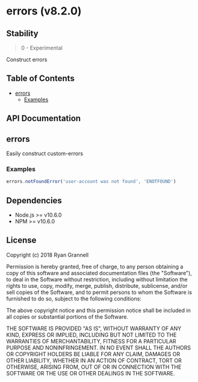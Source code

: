 
# errors (v8.2.0)

## Stability

> 0 - Experimental

Construct errors





## Table of Contents

- [errors](#errors)
  * [Examples](#examples)

## API Documentation

<!-- Generated by documentation.js. Update this documentation by updating the source code. -->

## errors

Easily construct custom-errors

### Examples

```javascript
errors.notFoundError('user-account was not found', 'ENOTFOUND')
```


## Dependencies

- Node.js >= v10.6.0
- NPM >= v10.6.0

## License

Copyright (c) 2018 Ryan Grannell

Permission is hereby granted, free of charge, to any person obtaining a copy of this software and associated documentation files (the "Software"), to deal in the Software without restriction, including without limitation the rights to use, copy, modify, merge, publish, distribute, sublicense, and/or sell copies of the Software, and to permit persons to whom the Software is furnished to do so, subject to the following conditions:

The above copyright notice and this permission notice shall be included in all copies or substantial portions of the Software.

THE SOFTWARE IS PROVIDED "AS IS", WITHOUT WARRANTY OF ANY KIND, EXPRESS OR IMPLIED, INCLUDING BUT NOT LIMITED TO THE WARRANTIES OF MERCHANTABILITY, FITNESS FOR A PARTICULAR PURPOSE AND NONINFRINGEMENT. IN NO EVENT SHALL THE AUTHORS OR COPYRIGHT HOLDERS BE LIABLE FOR ANY CLAIM, DAMAGES OR OTHER LIABILITY, WHETHER IN AN ACTION OF CONTRACT, TORT OR OTHERWISE, ARISING FROM, OUT OF OR IN CONNECTION WITH THE SOFTWARE OR THE USE OR OTHER DEALINGS IN THE SOFTWARE.
